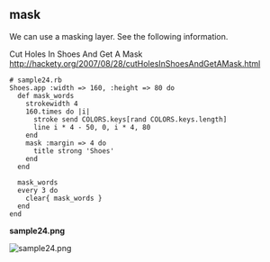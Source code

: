 mask
----

We can use a masking layer. See the following information.

Cut Holes In Shoes And Get A Mask <br>
<http://hackety.org/2007/08/28/cutHolesInShoesAndGetAMask.html> <br>

	# sample24.rb
	Shoes.app :width => 160, :height => 80 do
	  def mask_words
	    strokewidth 4
	    160.times do |i|
	      stroke send COLORS.keys[rand COLORS.keys.length]
	      line i * 4 - 50, 0, i * 4, 80
	    end
	    mask :margin => 4 do
	      title strong 'Shoes'
	    end
	  end
	  
	  mask_words
	  every 3 do
	    clear{ mask_words }
	  end
	end

**sample24.png**

![sample24.png](http://www.rin-shun.com/rubylearning/shoes/shoes_tutorial_html/images/sample24.png) <!-- patch -->
